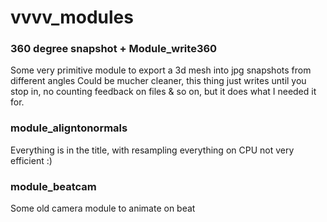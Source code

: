 # vvvv_modules

<H3>360 degree snapshot + Module_write360</H3>
Some very primitive module to export a 3d mesh into jpg snapshots from different angles
Could be mucher cleaner, this thing just writes until you stop in, no counting feedback on files & so on,
but it does what I needed it for. 

<H3>module_aligntonormals</H3>
Everything is in the title, with resampling 
everything on CPU not very efficient :) 

<H3>module_beatcam</H3>
Some old camera module to animate on beat 
